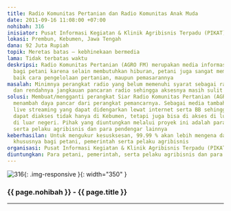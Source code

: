 ```yaml
---
title: Radio Komunitas Pertanian dan Radio Komunitas Anak Muda
date: 2011-09-16 11:08:00 +07:00
nohibah: 316
inisiator: Pusat Informasi Kegiatan & Klinik Agribisnis Terpadu (PIKAT) Prembun Kebumen
lokasi: Prembun, Kebumen, Jawa Tengah
dana: 92 Juta Rupiah
topik: Meretas batas – kebhinekaan bermedia
lama: Tidak terbatas waktu
deskripsi: Radio Komunitas Pertanian (AGRO FM) merupakan media informasi dan hiburan
  bagi petani karena selain membutuhkan hiburan, petani juga sangat membutuhkan Informasi,
  baik cara pengelolaan pertanian, maupun pemasarannya
masalah: Minimnya perangkat radio yang belum memenuhi syarat sebagai radio penyiaran
  dan rendahnya jangkauan pancaran radio sehingga aksesnya masih sulit
solusi: Membuat/mengganti perangkat Siar Radio Komunitas Pertanian (AGRO FM) serta
  menambah daya pancar dari perangkat pemancarnya. Sebagai media tambahan, akan ditambahkan
  live streaming yang dapat didengarkan lewat internet serta BB sehingga informasi
  dapat diakses tidak hanya di Kebumen, tetapi juga bisa di akses di luar Jawa maupun
  di luar negeri. Pihak yang diuntungkan melalui proyek ini adalah para petani, pemerintah,
  serta pelaku agribisnis dan para pendengar lainnya
keberhasilan: Untuk mengukur kesusksesan, 99.99 % akan lebih mengena dan tepat sasaran,
  khususnya bagi petani, pemerintah serta pelaku agribisnis
organisasi: Pusat Informasi Kegiatan & Klinik Agribisnis Terpadu (PIKAT) Prembun Kebumen
diuntungkan: Para petani, pemerintah, serta pelaku agribisnis dan para pendengar lainnya
---
```


![316](/static/img/hibahcmb/316.png){: .img-responsive }{: width="350" }

### {{ page.nohibah }} - {{ page.title }}

---
